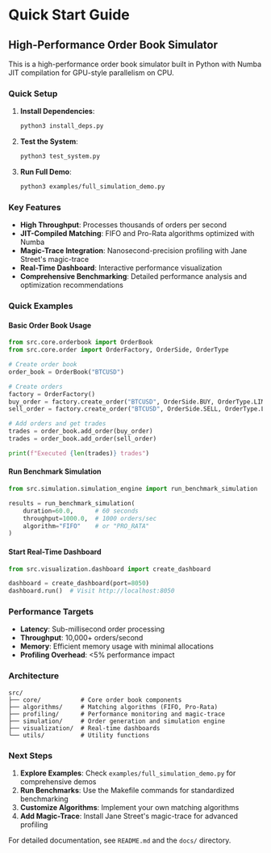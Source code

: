 # Quick Start Guide

## High-Performance Order Book Simulator

This is a high-performance order book simulator built in Python with Numba JIT compilation for GPU-style parallelism on CPU.

### Quick Setup

1. **Install Dependencies**:
   ```bash
   python3 install_deps.py
   ```

2. **Test the System**:
   ```bash
   python3 test_system.py
   ```

3. **Run Full Demo**:
   ```bash
   python3 examples/full_simulation_demo.py
   ```

### Key Features

- **High Throughput**: Processes thousands of orders per second
- **JIT-Compiled Matching**: FIFO and Pro-Rata algorithms optimized with Numba
- **Magic-Trace Integration**: Nanosecond-precision profiling with Jane Street's magic-trace
- **Real-Time Dashboard**: Interactive performance visualization
- **Comprehensive Benchmarking**: Detailed performance analysis and optimization recommendations

### Quick Examples

#### Basic Order Book Usage
```python
from src.core.orderbook import OrderBook
from src.core.order import OrderFactory, OrderSide, OrderType

# Create order book
order_book = OrderBook("BTCUSD")

# Create orders
factory = OrderFactory()
buy_order = factory.create_order("BTCUSD", OrderSide.BUY, OrderType.LIMIT, 50000.0, 1.0)
sell_order = factory.create_order("BTCUSD", OrderSide.SELL, OrderType.LIMIT, 49999.0, 0.5)

# Add orders and get trades
trades = order_book.add_order(buy_order)
trades = order_book.add_order(sell_order)

print(f"Executed {len(trades)} trades")
```

#### Run Benchmark Simulation
```python
from src.simulation.simulation_engine import run_benchmark_simulation

results = run_benchmark_simulation(
    duration=60.0,      # 60 seconds
    throughput=1000.0,  # 1000 orders/sec
    algorithm="FIFO"    # or "PRO_RATA"
)
```

#### Start Real-Time Dashboard
```python
from src.visualization.dashboard import create_dashboard

dashboard = create_dashboard(port=8050)
dashboard.run()  # Visit http://localhost:8050
```

### Performance Targets

- **Latency**: Sub-millisecond order processing
- **Throughput**: 10,000+ orders/second
- **Memory**: Efficient memory usage with minimal allocations
- **Profiling Overhead**: <5% performance impact

### Architecture

```
src/
├── core/           # Core order book components
├── algorithms/     # Matching algorithms (FIFO, Pro-Rata)
├── profiling/      # Performance monitoring and magic-trace
├── simulation/     # Order generation and simulation engine
├── visualization/  # Real-time dashboards
└── utils/          # Utility functions
```

### Next Steps

1. **Explore Examples**: Check `examples/full_simulation_demo.py` for comprehensive demos
2. **Run Benchmarks**: Use the Makefile commands for standardized benchmarking
3. **Customize Algorithms**: Implement your own matching algorithms
4. **Add Magic-Trace**: Install Jane Street's magic-trace for advanced profiling

For detailed documentation, see `README.md` and the `docs/` directory.
